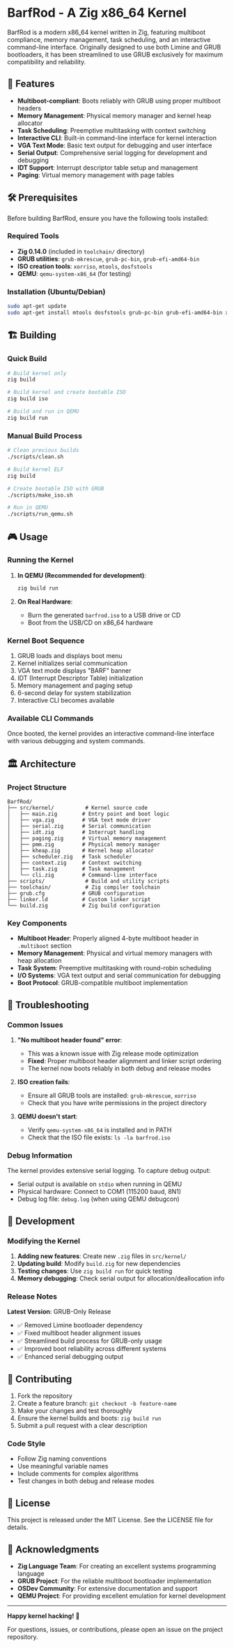 # BarfRod - A Zig x86_64 Kernel

BarfRod is a modern x86_64 kernel written in Zig, featuring multiboot compliance, memory management, task scheduling, and an interactive command-line interface. Originally designed to use both Limine and GRUB bootloaders, it has been streamlined to use GRUB exclusively for maximum compatibility and reliability.

## 🚀 Features

- **Multiboot-compliant**: Boots reliably with GRUB using proper multiboot headers
- **Memory Management**: Physical memory manager and kernel heap allocator
- **Task Scheduling**: Preemptive multitasking with context switching
- **Interactive CLI**: Built-in command-line interface for kernel interaction
- **VGA Text Mode**: Basic text output for debugging and user interface
- **Serial Output**: Comprehensive serial logging for development and debugging
- **IDT Support**: Interrupt descriptor table setup and management
- **Paging**: Virtual memory management with page tables

## 🛠 Prerequisites

Before building BarfRod, ensure you have the following tools installed:

### Required Tools
- **Zig 0.14.0** (included in `toolchain/` directory)
- **GRUB utilities**: `grub-mkrescue`, `grub-pc-bin`, `grub-efi-amd64-bin`
- **ISO creation tools**: `xorriso`, `mtools`, `dosfstools`
- **QEMU**: `qemu-system-x86_64` (for testing)

### Installation (Ubuntu/Debian)
```bash
sudo apt-get update
sudo apt-get install mtools dosfstools grub-pc-bin grub-efi-amd64-bin xorriso qemu-system-x86
```

## 🏗 Building

### Quick Build
```bash
# Build kernel only
zig build

# Build kernel and create bootable ISO
zig build iso

# Build and run in QEMU
zig build run
```

### Manual Build Process
```bash
# Clean previous builds
./scripts/clean.sh

# Build kernel ELF
zig build

# Create bootable ISO with GRUB
./scripts/make_iso.sh

# Run in QEMU
./scripts/run_qemu.sh
```

## 🎮 Usage

### Running the Kernel
1. **In QEMU (Recommended for development)**:
   ```bash
   zig build run
   ```

2. **On Real Hardware**:
   - Burn the generated `barfrod.iso` to a USB drive or CD
   - Boot from the USB/CD on x86_64 hardware

### Kernel Boot Sequence
1. GRUB loads and displays boot menu
2. Kernel initializes serial communication
3. VGA text mode displays "BARF" banner
4. IDT (Interrupt Descriptor Table) initialization
5. Memory management and paging setup
6. 6-second delay for system stabilization
7. Interactive CLI becomes available

### Available CLI Commands
Once booted, the kernel provides an interactive command-line interface with various debugging and system commands.

## 🏛 Architecture

### Project Structure
```
BarfRod/
├── src/kernel/          # Kernel source code
│   ├── main.zig        # Entry point and boot logic
│   ├── vga.zig         # VGA text mode driver
│   ├── serial.zig      # Serial communication
│   ├── idt.zig         # Interrupt handling
│   ├── paging.zig      # Virtual memory management
│   ├── pmm.zig         # Physical memory manager
│   ├── kheap.zig       # Kernel heap allocator
│   ├── scheduler.zig   # Task scheduler
│   ├── context.zig     # Context switching
│   ├── task.zig        # Task management
│   └── cli.zig         # Command-line interface
├── scripts/             # Build and utility scripts
├── toolchain/           # Zig compiler toolchain
├── grub.cfg            # GRUB configuration
├── linker.ld           # Custom linker script
└── build.zig           # Zig build configuration
```

### Key Components

- **Multiboot Header**: Properly aligned 4-byte multiboot header in `.multiboot` section
- **Memory Management**: Physical and virtual memory managers with heap allocation
- **Task System**: Preemptive multitasking with round-robin scheduling
- **I/O Systems**: VGA text output and serial communication for debugging
- **Boot Protocol**: GRUB-compatible multiboot implementation

## 🐛 Troubleshooting

### Common Issues

1. **"No multiboot header found" error**:
   - This was a known issue with Zig release mode optimization
   - **Fixed**: Proper multiboot header alignment and linker script ordering
   - The kernel now boots reliably in both debug and release modes

2. **ISO creation fails**:
   - Ensure all GRUB tools are installed: `grub-mkrescue`, `xorriso`
   - Check that you have write permissions in the project directory

3. **QEMU doesn't start**:
   - Verify `qemu-system-x86_64` is installed and in PATH
   - Check that the ISO file exists: `ls -la barfrod.iso`

### Debug Information

The kernel provides extensive serial logging. To capture debug output:
- Serial output is available on `stdio` when running in QEMU
- Physical hardware: Connect to COM1 (115200 baud, 8N1)
- Debug log file: `debug.log` (when using QEMU debugcon)

## 🔧 Development

### Modifying the Kernel

1. **Adding new features**: Create new `.zig` files in `src/kernel/`
2. **Updating build**: Modify `build.zig` for new dependencies
3. **Testing changes**: Use `zig build run` for quick testing
4. **Memory debugging**: Check serial output for allocation/deallocation info

### Release Notes

**Latest Version**: GRUB-Only Release
- ✅ Removed Limine bootloader dependency
- ✅ Fixed multiboot header alignment issues
- ✅ Streamlined build process for GRUB-only usage
- ✅ Improved boot reliability across different systems
- ✅ Enhanced serial debugging output

## 🤝 Contributing

1. Fork the repository
2. Create a feature branch: `git checkout -b feature-name`
3. Make your changes and test thoroughly
4. Ensure the kernel builds and boots: `zig build run`
5. Submit a pull request with a clear description

### Code Style
- Follow Zig naming conventions
- Use meaningful variable names
- Include comments for complex algorithms
- Test changes in both debug and release modes

## 📜 License

This project is released under the MIT License. See the LICENSE file for details.

## 🙏 Acknowledgments

- **Zig Language Team**: For creating an excellent systems programming language
- **GRUB Project**: For the reliable multiboot bootloader implementation
- **OSDev Community**: For extensive documentation and support
- **QEMU Project**: For providing excellent emulation for kernel development

---

**Happy kernel hacking!** 🚀

For questions, issues, or contributions, please open an issue on the project repository.
